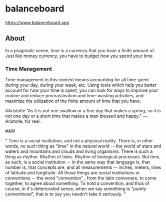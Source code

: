 # balanceboard
https://www.balanceboard.app

## About
In a pragmatic sense, time is a currency that you have a finite amount of.  Just like money currency, you have to budget how you spend your time.


### Time Management
Time management in this context means accounting for all time spent during your day, during your week, etc.
Using tools which help you better account for how your time is spent, you can look for ways to improve your routine and reduce procrastination and time-wasting activities, and maximize the utilization of the finite amount of time that you have.




#Aristotle
“As it is not one swallow or a fine day that makes a spring, so it is not one day or a short time that makes a man blessed and happy.”
 — Aristotle, for real.


#AW

"
Time is a social institution, and not a physical reality.  There is, in other words, no such thing as "time" in the natural world -- the world of stars and waters and mountains and clouds and living organisms.  There is such a thing as rhythm.  Rhythm of tides.  Rhythm of biological processes.  But time, as such, is a social institution -- in the same way that language is, that number is, that concepts are, and all measurements -- inches, meters, lines of latitude and longitude.  All those things are social institutions or conventions -- the word "convention" , from the latin convenere, to come together, to agree about something.  To hold a convention, and thus of course, in it's deteriorated sense, when we say something is "purely conventional", that is to say you needn't take it seriously.
"